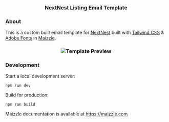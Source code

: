 <h3 align="center">
NextNest Listing Email Template
</h3>

### About

This is a custom built email template for <a href="https://nextnest.vercel.app" target="_blank">NextNest</a> built with [Tailwind CSS](https://tailwindcss.com) & [Adobe Fonts](https://fonts.adobe.com/) in [Maizzle](https://maizzle.com).

<h3 align="center">
  <img src="https://github.com/yigitaksoy/Nextnest-email/blob/master/src/assets/images/nextnest-listing-template.png" alt="Template Preview">
</h3>

### Development

Start a local development server:

```
npm run dev
```

Build for production:

```
npm run build
```

Maizzle documentation is available at https://maizzle.com
